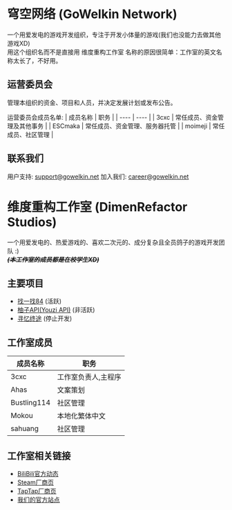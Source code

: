 # 穹空网络 (GoWelkin Network)
一个用爱发电的游戏开发组织，专注于开发小体量的游戏(我们也没能力去做其他游戏XD) <br>
用这个组织名而不是直接用 维度重构工作室 名称的原因很简单：工作室的英文名称太长了，不好用。

## 运营委员会
管理本组织的资金、项目和人员，并决定发展计划或发布公告。

运营委员会成员名单:
| 成员名称 | 职务 |
| ---- | ---- |
| 3cxc | 常任成员、资金管理及其他事务 |
| ESCmaka | 常任成员、资金管理、服务器托管 |
| moimeji | 常任成员、社区管理 |

## 联系我们
用户支持: support@gowelkin.net
加入我们: career@gowelkin.net

# 维度重构工作室 (DimenRefactor Studios)

一个用爱发电的、热爱游戏的、喜欢二次元的、成分复杂且全员鸽子的游戏开发团队 :) <br>
_**~~(本工作室的成员都是在校学生XD)~~**_

## 主要项目
- [找一找84](https://github.com/GoWelkinDev/84-Project) (活跃)<br>
- [柚子API(Youzi API)](https://github.com/GoWelkinDev/Youzi-API) (非活跃)<br>
- [寻忆终途](https://github.com/GoWelkinDev/DimenBeat) (停止开发)

## 工作室成员
| 成员名称 | 职务 |
| ---- | ---- |
| 3cxc | 工作室负责人,主程序 |
| Ahas | 文案策划 |
| Bustling114 | 社区管理 |
| Mokou | 本地化繁体中文 |
| sahuang | 社区管理 |

## 工作室相关链接
- [BiliBili官方动态](https://space.bilibili.com/3546784620087914/dynamic)
- [Steam厂商页](https://store.steampowered.com/developer/DimenRefactor-Studio)
- [TapTap厂商页](https://www.taptap.cn/developer/281931)
- [我们的官方站点](https://www.gowelkin.net)
